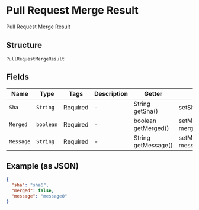 
# Pull Request Merge Result

Pull Request Merge Result

## Structure

`PullRequestMergeResult`

## Fields

| Name | Type | Tags | Description | Getter | Setter |
|  --- | --- | --- | --- | --- | --- |
| `Sha` | `String` | Required | - | String getSha() | setSha(String sha) |
| `Merged` | `boolean` | Required | - | boolean getMerged() | setMerged(boolean merged) |
| `Message` | `String` | Required | - | String getMessage() | setMessage(String message) |

## Example (as JSON)

```json
{
  "sha": "sha6",
  "merged": false,
  "message": "message0"
}
```

